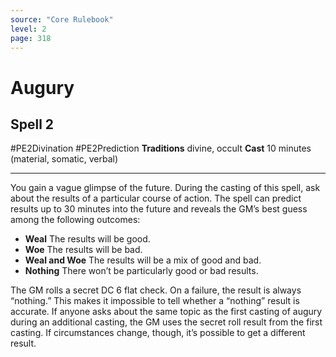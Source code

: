 ```yaml
---
source: "Core Rulebook"
level: 2
page: 318
---
```


# Augury
## Spell 2
#PE2Divination #PE2Prediction
**Traditions** divine, occult
**Cast** 10 minutes (material, somatic, verbal)

-----
You gain a vague glimpse of the future. During the casting of this spell, ask about the results of a particular course of action. The spell can predict results up to 30 minutes into the future and reveals the GM’s best guess among the following outcomes:
- **Weal** The results will be good.    
- **Woe** The results will be bad.
- **Weal and Woe** The results will be a mix of good and bad.    
- **Nothing** There won’t be particularly good or bad results. 

The GM rolls a secret DC 6 flat check. On a failure, the result is always “nothing.” This makes it impossible to tell whether a “nothing” result is accurate. If anyone asks about the same topic as the first casting of augury during an additional casting, the GM uses the secret roll result from the first casting. If circumstances change, though, it’s possible to get a different result.